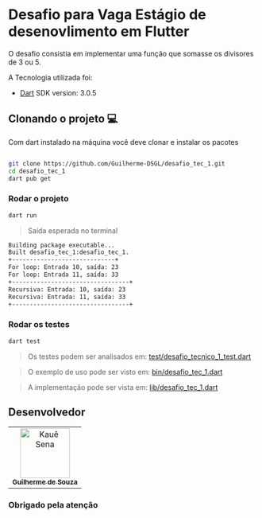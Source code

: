 # Desafio para Vaga Estágio de desenovlimento em Flutter

O desafio consistia em implementar uma função que somasse os divisores de 3 ou 5.

A Tecnologia utilizada foi:

- [Dart](https://dart.dev/get-dart) SDK version: 3.0.5

## Clonando o projeto 💻

Com dart instalado na máquina você deve clonar e instalar os pacotes

```bash

git clone https://github.com/Guilherme-DSGL/desafio_tec_1.git
cd desafio_tec_1
dart pub get
```

### Rodar o projeto
```bash
dart run
```
> Saída esperada no terminal
```bash
Building package executable... 
Built desafio_tec_1:desafio_tec_1.
+-----------------------------+
For loop: Entrada 10, saída: 23
For loop: Entrada 11, saída: 33
+---------------------------------+
Recursiva: Entrada: 10, saída: 23
Recursiva: Entrada: 11, saída: 33
+---------------------------------+
```
### Rodar os testes
```bash
dart test
```
> Os testes podem ser analisados em:
[
test/desafio_tecnico_1_test.dart](https://github.com/Guilherme-DSGL/desafio_tec_1/blob/main/test/desafio_tec_1_test.dart)

> O exemplo de uso pode ser visto em: [bin/desafio_tec_1.dart](https://github.com/Guilherme-DSGL/desafio_tec_1/blob/main/bin/desafio_tec_1.dart)

> A implementação pode ser vista em: [lib/desafio_tec_1.dart](https://github.com/Guilherme-DSGL/desafio_tec_1/blob/main/lib/desafio_tec_1.dart)


## Desenvolvedor

<table>
  <tr>
    <td align="center">
      <a href="https://github.com/Guilherme-DSGL">
        <img src="https://avatars.githubusercontent.com/u/72310683?s=400&u=9f0ec757e6df46288a0bff579b2648b151319db7&v=4" width="100px;" alt="Kauê Sena"/><br>
        <sub>
          <b>Guilherme de Souza</b>
        </sub>
      </a>
    </td>
  </tr>
</table>

### Obrigado pela atenção
